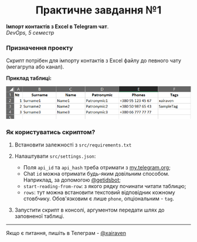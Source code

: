 <h1 align="center">Практичне завдання №1</h1>

**Імпорт контактів з Excel в Telegram чат**. <br>
*DevOps, 5 семестр*

### Призначення проекту
Скрипт потрібен для імпорту контактів з Excel файлу до певного чату (мегагрупа або канал).

**Приклад таблиці:**

![](docs/ExcelTable.png)

### Як користуватись скриптом?
1. Встановити залежності з `src/requirements.txt`
2. Налаштувати `src/settings.json`:

    - Поля `api_id` та `api_hash` треба отримати з [my.telegram.org](https://my.telegram.org/apps);
    - Chat `id` можна отримати будь-яким довільним способом. Наприклад, за допомогою [@getidsbot](https://t.me/getidsbot);
    - `start-reading-from-row`: з якого рядку починати читати таблицю;
    - `rows`: тут можна встановити текстовий відповідник кожному стовбчику. Обов'язковим є лише `phone`, опціональним - `tag`.
3. Запустити скрипт в консолі, аргументом передати шлях до заповненої таблиці.

---

Якщо є питання, пишіть в Телеграм - [@xairaven](t.me/xairaven) 